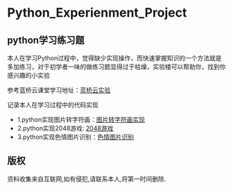 # Python_Experienment_Project
## python学习练习题
本人在学习Python过程中，觉得缺少实现操作，而快速掌握知识的一个方法就是多加练习，对于初学者一味的做练习题显得过于枯燥，实验楼可以帮助你，找到你感兴趣的小实验

参考蓝桥云课堂学习地址：[蓝桥云实验](https://www.lanqiao.cn/search/?search=python)

记录本人在学习过程中的代码实现

* 1.python实现图片转字符画：[图片转字符画实现](ex_01)
* 2.python实现2048游戏: [2048游戏](ex_02)
* 3.python实现色情图片识别：[色情图片识别](ex_03)




## 版权
资料收集来自互联网,如有侵犯,请联系本人,将第一时间删除.